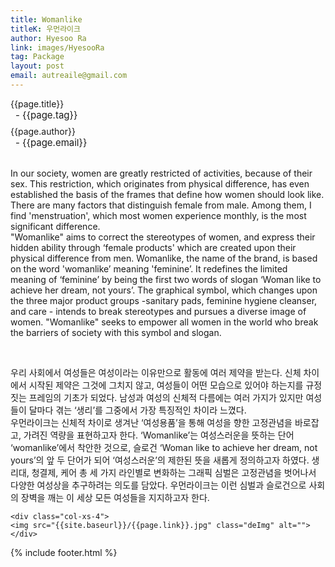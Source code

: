 ```yaml
---
title: Womanlike
titleK: 우먼라이크
author: Hyesoo Ra
link: images/HyesooRa
tag: Package
layout: post
email: autreaile@gmail.com
---	
```


<div class="container">

<div class="deDep">
{{page.title}}<br>
<p style="font-size:15px; margin:0px; padding:0px 0px 0px 8px; margin:0px 0px 8px 0px;">- {{page.tag}}</p>
{{page.author}}<br>
<p style="font-size:15px; margin:0px; padding:0px 0px 0px 8px;">- {{page.email}}</p>
</div>

<br>

<div class="det lato">



In our society, women are greatly restricted of activities, because of their sex. This restriction, which originates from physical difference, has even established the basis of the frames that define how women should look like. There are many factors that distinguish female from male. Among them, I find 'menstruation', which most women experience monthly, is the most significant difference.
<br>
"Womanlike" aims to correct the stereotypes of women, and express their hidden ability through ‘female products' which are created upon their physical difference from men. Womanlike, the name of the brand, is based on the word 'womanlike’ meaning 'feminine’. It redefines the limited meaning of ‘feminine’ by being the first two words of slogan ‘Woman like to achieve her dream, not yours’. The graphical symbol, which changes upon the three major product groups -sanitary pads, feminine hygiene cleanser, and care - intends to break stereotypes and pursues a diverse image of women. "Womanlike" seeks to empower all women in the world who break the barriers of society with this symbol and slogan.



</div>

<br>

<div class="noto">

우리 사회에서 여성들은 여성이라는 이유만으로 활동에 여러 제약을 받는다. 신체 차이에서 시작된 제약은 그것에 그치지 않고, 여성들이 어떤 모습으로 있어야 하는지를 규정짓는 프레임의 기초가 되었다. 남성과 여성의 신체적 다름에는 여러 가지가 있지만 여성들이 달마다 겪는 ‘생리’를 그중에서 가장 특징적인 차이라 느꼈다.
<br>
우먼라이크는 신체적 차이로 생겨난 ‘여성용품’을 통해 여성을 향한 고정관념을 바로잡고, 가려진 역량을 표현하고자 한다. ‘Womanlike’는 여성스러운을 뜻하는 단어 ‘womanlike’에서 착안한 것으로, 슬로건 ‘Woman like to achieve her dream, not yours’의 앞 두 단어가 되어 ‘여성스러운’의 제한된 뜻을 새롭게 정의하고자 하였다. 생리대, 청결제, 케어 총 세 가지 라인별로 변화하는 그래픽 심벌은 고정관념을 벗어나서 다양한 여성상을 추구하려는 의도를 담았다. 우먼라이크는 이런 심벌과 슬로건으로 사회의 장벽을 깨는 이 세상 모든 여성들을 지지하고자 한다.


</div>

<div class="row noto">
	
	<div class="col-xs-4">
	<img src="{{site.baseurl}}/{{page.link}}.jpg" class="deImg" alt=""></div>
	
</div>

	

</div> 

{% include footer.html %}